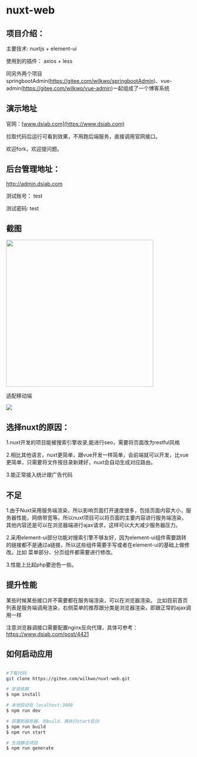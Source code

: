 # nuxt-web

## 项目介绍：

主要技术: nuxtjs + element-ui

使用到的插件： axios  + less

同另外两个项目springbootAdmin(https://gitee.com/wilkwo/springbootAdmin)、vue-admin(https://gitee.com/wilkwo/vue-admin)一起组成了一个博客系统

## 演示地址

官网：[www.dsiab.com](https://www.dsiab.com)

拉取代码后运行可看到效果，不用跑后端服务，直接调用官网接口。

欢迎fork，欢迎提问题。

## 后台管理地址： 

http://admin.dsiab.com

测试账号： test

测试密码: test



## 截图

<img src="https://gitee.com/wilkwo/nuxt-web/raw/master/assets/img/site.jpg" style="width:400px">


适配移动端

<img src="https://gitee.com/wilkwo/nuxt-web/raw/master/assets/img/mobileSite.jpeg">


## 选择nuxt的原因：

1.nuxt开发的项目能被搜索引擎收录,能进行seo，需要将页面改为restful风格

2.相比其他语言，nuxt更简单，跟vue开发一样简单，会前端就可以开发，比vue更简单，只需要将文件按目录新建好，nuxt会自动生成对应路由。

3.能正常接入统计跟广告代码

## 不足
1.由于Nuxt采用服务端渲染，所以影响页面打开速度很多，包括页面内容大小，服务器性能，网络带宽等。所以nuxt项目可以将页面的主要内容进行服务端渲染，其他内容还是可以在浏览器端进行ajax请求，这样可以大大减少服务器压力。

2.采用element-ui部分功能对搜索引擎不够友好，因为element-ui组件需要跳转的链接都不是通过a链接，所以这些组件需要手写或者在element-ui的基础上做修改。比如 菜单部分、分页组件都需要进行修改。

3.性能上比起php要逊色一些。

## 提升性能

某些时候某些接口并不需要都在服务端渲染，可以在浏览器渲染。
比如目前首页列表是服务端调用渲染，右侧菜单的推荐跟分类是浏览器渲染，即跟正常的ajax调用一样

注意浏览器调接口需要配置nginx反向代理，具体可参考：https://www.dsiab.com/post/4421


## 如何启动应用

```bash

#下载代码
git clone https://gitee.com/wilkwo/nuxt-web.git

# 安装依赖
$ npm install

# 本地启动在 localhost:3000
$ npm run dev

# 部署到服务器，先build，再执行start启动
$ npm run build
$ npm run start

# 生成静态项目
$ npm run generate
```


